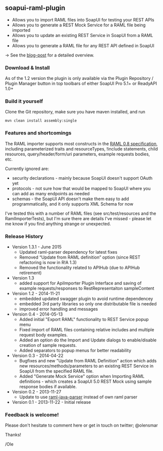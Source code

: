## soapui-raml-plugin

- Allows you to import RAML files into SoapUI for testing your REST APIs
- Allows you to generate a REST Mock Service for a RAML file being imported
- Allows you to update an existing REST Service in SoapUI from a RAML file
- Allows you to generate a RAML file for any REST API defined in SoapUI


-> See the [blog-post](http://olensmar.blogspot.se/2013/12/a-raml-apihub-plugin-for-soapui.html) for a detailed overview.

### Download & Install

As of the 1.2 version the plugin is only available via the Plugin Repository / Plugin Manager button in top 
toolbars of either SoapUI Pro 5.1+ or ReadyAPI 1.0+

### Build it yourself

Clone the Git repository, make sure you have maven installed, and run

```
mvn clean install assembly:single
```
### Features and shortcomings

The RAML importer supports most constructs in the [RAML 0.8 specification](http://raml.org/spec.html), including
parameterized traits and resourceTypes, !include statements, child resources, query/header/form/uri parameters,
example requests bodies, etc.

Currently ignored are:
- security declarations - mainly because SoapUI doesn't support OAuth yet
- protocols - not sure how that would be mapped to SoapUI where you can add as many endpoints as needed
- schemas - the SoapUI API doesn't make them easy to add programmatically, and it only supports XML Schema for now

I've tested this with a number of RAML files (see src/test/resources and the RamlImporterTests),
but I'm sure there are details I've missed - please let me know if you find anything strange or unexpected.

### Release History
- Version 1.3.1 - June 2015
  - Updated raml-parser dependency for latest fixes
  - Removed “Update from RAML definition” option (since REST refactoring is now in R!A 1.3)
  - Removed the functionality related to APIHub (due to APIHub retirement)
- Version 1.3
  - added support for ApiImporter Plugin Interface and saving of example requests/responses to RestRepresentaiton sampleContent
- Version 1.2 - 2014-11-21 
  - embedded updated swagger plugin to avoid runtime dependencey
  - embedded 3rd party libraries so only one distributable file is needed
  - improved error handling and messages
- Version 0.4 - 2014-05-13
  - Added initial "Export RAML" functionality to REST Service popup menu
  - Fixed import of RAML files containing relative includes and multiple request body examples.
  - Added an option do the Import and Update dialogs to enable/disable creation of sample requests.
  - Added separators to popup menus for better readability
- Version 0.3 - 2014-04-22
  - Bugfixes and new "Update from RAML Definition" action which adds new resources/methods/parameters to an existing REST Service in SoapUI
  from the specified RAML file.
  - Added "Generate Mock Service" option when Importing RAML definitions - which creates a SoapUI 5.0 REST Mock using sample response bodies if available.
- Version 0.2 - 2013-11-27
  - Update to use [raml-java-parser](https://github.com/raml-org/raml-java-parser) instead of own raml parser
- Version 0.1 - 2013-11-22 - Initial release

### Feedback is welcome!

Please don't hesitate to comment here or get in touch on twitter; @olensmar

Thanks!

/Ole
